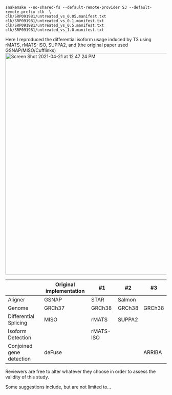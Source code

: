 ```
snakemake --no-shared-fs --default-remote-provider S3 --default-remote-prefix clk  \
clk/SRP091981/untreated_vs_0.05.manifest.txt clk/SRP091981/untreated_vs_0.1.manifest.txt clk/SRP091981/untreated_vs_0.5.manifest.txt clk/SRP091981/untreated_vs_1.0.manifest.txt
```

Here I reproduced the differential isoform usage induced by T3 using rMATS, rMATS-ISO, SUPPA2, and (the original paper used GSNAP/MISO/Cufflinks)
<img width="689" alt="Screen Shot 2021-04-21 at 12 47 24 PM" src="https://user-images.githubusercontent.com/147991/115591081-f8e8e380-a28e-11eb-85f3-fa8d4c89b5bd.png">

|                          | Original implementation | #1        | #2     | #3          |
|--------------------------|-------------------------|-----------|--------|-------------|
| Aligner                  | GSNAP                   | STAR      | Salmon |             |
| Genome                   | GRCh37                  | GRCh38    | GRCh38 | GRCh38      |
| Differential Splicing    | MISO                    | rMATS     | SUPPA2 |             |
| Isoform Detection        |                         | rMATS-ISO |        |             |
| Conjoined gene detection | deFuse                  |           |        | ARRIBA      |

Reviewers are free to alter whatever they choose in order to assess the validity of this study. 

Some suggestions include, but are not limited to...

